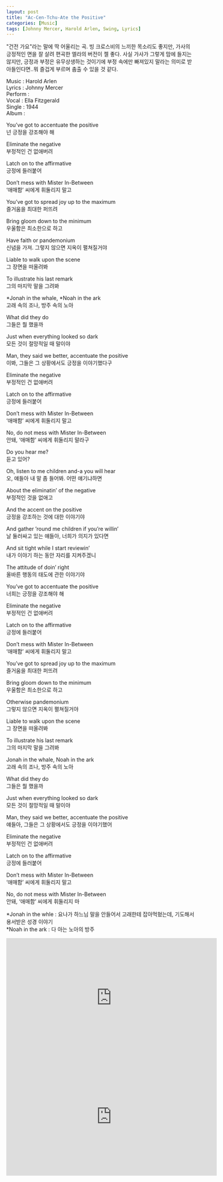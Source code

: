 ```yaml
---
layout: post
title: "Ac-Cen-Tchu-Ate the Positive"
categories: [Music]
tags: [Johnny Mercer, Harold Arlen, Swing, Lyrics]
---
```


"건전 가요"라는 말에 딱 어울리는 곡. 빙 크로스비의 느끼한 목소리도 좋지만, 가사의 긍정적인 면을 잘 살려 편곡한 엘라의 버전이 젤 좋다. 사실 가사가 그렇게 맘에 들지는 않지만, 긍정과 부정은 유무상생하는 것이기에 부정 속에만 빠져있지 말라는 의미로 받아들인다면..뭐 즐겁게 부르며 춤출 수 있을 것 같다.

Music : Harold Arlen   
Lyrics : Johnny Mercer   
Perform :    
Vocal : Ella Fitzgerald   
Single : 1944   
Album :   

You’ve got to accentuate the positive  
넌 긍정을 강조해야 해  

Eliminate the negative  
부정적인 건 없애버려  

Latch on to the affirmative  
긍정에 들러붙어  

Don’t mess with Mister In-Between  
‘애매함’ 씨에게 휘둘리지 말고  

You’ve got to spread joy up to the maximum  
즐거움을 최대한 퍼뜨려  

Bring gloom down to the minimum  
우울함은 최소한으로 하고  

Have faith or pandemonium  
신념을 가져. 그렇지 않으면 지옥이 펼쳐질거야  

Liable to walk upon the scene  
그 장면을 떠올려봐  

To illustrate his last remark  
그의 마지막 말을 그려봐  

&#42;Jonah in the whale, &#42;Noah in the ark  
고래 속의 조나, 방주 속의 노아  

What did they do  
그들은 뭘 했을까  

Just when everything looked so dark  
모든 것이 절망적일 때 말이야  

Man, they said we better, accentuate the positive  
이봐, 그들은 그 상황에서도 긍정을 이야기했다구  

Eliminate the negative  
부정적인 건 없애버려  

Latch on to the affirmative  
긍정에 들러붙어  

Don’t mess with Mister In-Between  
‘애매함’ 씨에게 휘둘리지 말고  

No, do not mess with Mister In-Between  
안돼, ‘애매함’ 씨에게 휘둘리지 말라구  

Do you hear me?  
듣고 있어?  

Oh, listen to me children and-a you will hear  
오, 얘들아 내 말 좀 들어봐. 어떤 얘기냐하면  

About the eliminatin’ of the negative  
부정적인 것을 없애고  

And the accent on the positive  
긍정을 강조하는 것에 대한 이야기야  

And gather ’round me children if you’re willin’  
날 둘러싸고 있는 얘들아, 너희가 의지가 있다면  

And sit tight while I start reviewin’  
내가 이야기 하는 동안 자리를 지켜주겠니  

The attitude of doin’ right  
올바른 행동의 태도에 관한 이야기야  

You’ve got to accentuate the positive  
너희는 긍정을 강조해야 해  

Eliminate the negative  
부정적인 건 없애버려  

Latch on to the affirmative  
긍정에 들러붙어  

Don’t mess with Mister In-Between  
‘애매함’ 씨에게 휘둘리지 말고  

You’ve got to spread joy up to the maximum  
즐거움을 최대한 퍼뜨려  

Bring gloom down to the minimum  
우울함은 최소한으로 하고  

Otherwise pandemonium  
그렇지 않으면 지옥이 펼쳐질거야  

Liable to walk upon the scene  
그 장면을 떠올려봐  

To illustrate his last remark  
그의 마지막 말을 그려봐  

Jonah in the whale, Noah in the ark  
고래 속의 조나, 방주 속의 노아  

What did they do  
그들은 뭘 했을까  

Just when everything looked so dark  
모든 것이 절망적일 때 말이야  

Man, they said we better, accentuate the positive  
얘들아, 그들은 그 상황에서도 긍정을 이야기했어  

Eliminate the negative  
부정적인 건 없애버려  

Latch on to the affirmative  
긍정에 들러붙어  

Don’t mess with Mister In-Between  
‘애매함’ 씨에게 휘둘리지 말고  

No, do not mess with Mister In-Between  
안돼, ‘애매함’ 씨에게 휘둘리지 마  

&#42;Jonah in the whle : 요나가 하느님 말을 안들어서 고래한테 잡아먹혔는데, 기도해서 용서받은 성경 이야기  
&#42;Noah in the ark : 다 아는 노아의 방주  

<iframe width="560" height="315" src="https://www.youtube.com/embed/_KeGyGyO2iE" title="YouTube video player" frameborder="0" allow="accelerometer; autoplay; clipboard-write; encrypted-media; gyroscope; picture-in-picture" allowfullscreen></iframe>

<iframe width="560" height="315" src="https://www.youtube.com/embed/eNYNd__xmnU" title="YouTube video player" frameborder="0" allow="accelerometer; autoplay; clipboard-write; encrypted-media; gyroscope; picture-in-picture" allowfullscreen></iframe>
